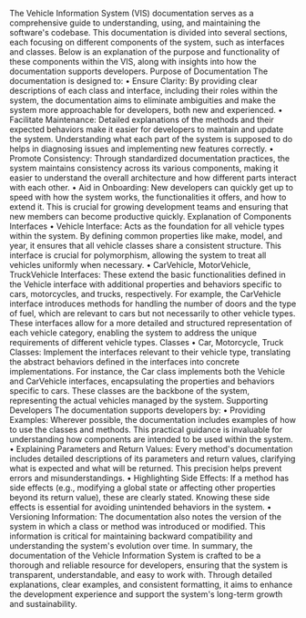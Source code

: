 The Vehicle Information System (VIS) 
documentation serves as a comprehensive guide to understanding, using, and maintaining the software's codebase. This documentation is divided into several sections, each focusing on different components of the system, such as interfaces and classes. Below is an explanation of the purpose and functionality of these components within the VIS, along with insights into how the documentation supports developers.
Purpose of Documentation
The documentation is designed to:
• Ensure Clarity: By providing clear descriptions of each class and interface, including their roles within the system, the documentation aims to eliminate ambiguities and make the system more approachable for developers, both new and experienced.
• Facilitate Maintenance: Detailed explanations of the methods and their expected behaviors make it easier for developers to maintain and update the system. Understanding what each part of the system is supposed to do helps in diagnosing issues and implementing new features correctly.
• Promote Consistency: Through standardized documentation practices, the system maintains consistency across its various components, making it easier to understand the overall architecture and how different parts interact with each other.
• Aid in Onboarding: New developers can quickly get up to speed with how the system works, the functionalities it offers, and how to extend it. This is crucial for growing development teams and ensuring that new members can become productive quickly.
Explanation of Components
Interfaces
• Vehicle Interface: Acts as the foundation for all vehicle types within the system. By defining common properties like make, model, and year, it ensures that all vehicle classes share a consistent structure. This interface is crucial for polymorphism, allowing the system to treat all vehicles uniformly when necessary.
• CarVehicle, MotorVehicle, TruckVehicle Interfaces: These extend the basic functionalities defined in the Vehicle interface with additional properties and behaviors specific to cars, motorcycles, and trucks, respectively. For example, the CarVehicle interface introduces methods for handling the number of doors and the type of fuel, which are relevant to cars but not necessarily to other vehicle types. These interfaces allow for a more detailed and structured representation of each vehicle category, enabling the system to address the unique requirements of different vehicle types. Classes
• Car, Motorcycle, Truck Classes: Implement the interfaces relevant to their vehicle type, translating the abstract behaviors defined in the interfaces into concrete implementations. For instance, the Car class implements both the Vehicle and CarVehicle interfaces, encapsulating the properties and behaviors specific to cars. These classes are the backbone of the system, representing the actual vehicles managed by the system. Supporting Developers
The documentation supports developers by:
• Providing Examples: Wherever possible, the documentation
includes examples of how to use the classes and methods. This practical guidance is invaluable for understanding how components are intended to be used within the system.
• Explaining Parameters and Return Values: Every method's documentation includes detailed descriptions of its parameters and return values, clarifying what is expected and what will be returned. This precision helps prevent errors and misunderstandings.
• Highlighting Side Effects: If a method has side effects (e.g., modifying a global state or affecting other properties beyond its return value), these are clearly stated. Knowing these side effects is essential for avoiding unintended behaviors in the system.
• Versioning Information: The documentation also notes the version of the system in which a class or method was introduced or modified. This information is critical for maintaining backward compatibility and understanding the system's evolution over time.
In summary, the documentation of the Vehicle Information System is crafted to be a thorough and reliable resource for developers, ensuring that the system is transparent, understandable, and easy to work with. Through detailed explanations, clear examples, and consistent formatting, it aims to enhance the development experience and support the system's long-term growth and sustainability.

